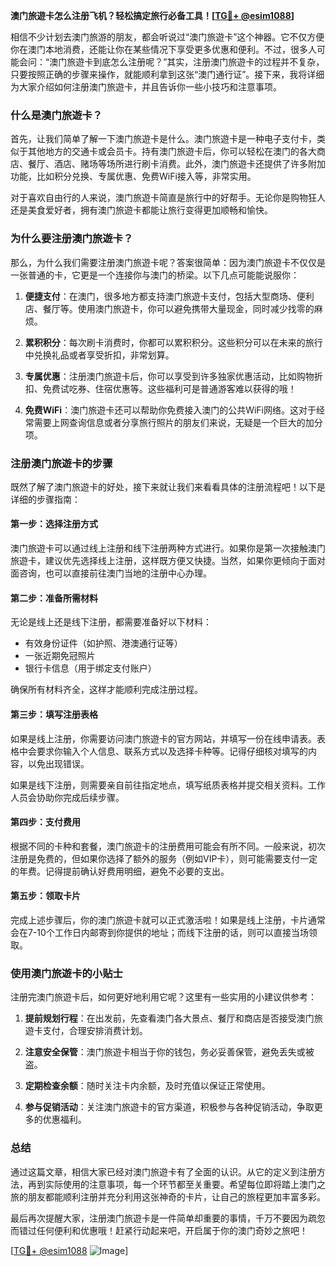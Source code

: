 **澳门旅遊卡怎么注册飞机？轻松搞定旅行必备工具！[[TG💪+ @esim1088](https://t.me/s/esim1088)]**

相信不少计划去澳门旅游的朋友，都会听说过“澳门旅遊卡”这个神器。它不仅方便你在澳门本地消费，还能让你在某些情况下享受更多优惠和便利。不过，很多人可能会问：“澳门旅遊卡到底怎么注册呢？”其实，注册澳门旅遊卡的过程并不复杂，只要按照正确的步骤来操作，就能顺利拿到这张“澳门通行证”。接下来，我将详细为大家介绍如何注册澳门旅遊卡，并且告诉你一些小技巧和注意事项。

### **什么是澳门旅遊卡？**

首先，让我们简单了解一下澳门旅遊卡是什么。澳门旅遊卡是一种电子支付卡，类似于其他地方的交通卡或会员卡。持有澳门旅遊卡后，你可以轻松在澳门的各大商店、餐厅、酒店、赌场等场所进行刷卡消费。此外，澳门旅遊卡还提供了许多附加功能，比如积分兑换、专属优惠、免费WiFi接入等，非常实用。

对于喜欢自由行的人来说，澳门旅遊卡简直是旅行中的好帮手。无论你是购物狂人还是美食爱好者，拥有澳门旅遊卡都能让旅行变得更加顺畅和愉快。

### **为什么要注册澳门旅遊卡？**

那么，为什么我们需要注册澳门旅遊卡呢？答案很简单：因为澳门旅遊卡不仅仅是一张普通的卡，它更是一个连接你与澳门的桥梁。以下几点可能能说服你：

1. **便捷支付**：在澳门，很多地方都支持澳门旅遊卡支付，包括大型商场、便利店、餐厅等。使用澳门旅遊卡，你可以避免携带大量现金，同时减少找零的麻烦。
   
2. **累积积分**：每次刷卡消费时，你都可以累积积分。这些积分可以在未来的旅行中兑换礼品或者享受折扣，非常划算。

3. **专属优惠**：注册澳门旅遊卡后，你可以享受到许多独家优惠活动，比如购物折扣、免费试吃券、住宿优惠等。这些福利可是普通游客难以获得的哦！

4. **免费WiFi**：澳门旅遊卡还可以帮助你免费接入澳门的公共WiFi网络。这对于经常需要上网查询信息或者分享旅行照片的朋友们来说，无疑是一个巨大的加分项。

### **注册澳门旅遊卡的步骤**

既然了解了澳门旅遊卡的好处，接下来就让我们来看看具体的注册流程吧！以下是详细的步骤指南：

#### **第一步：选择注册方式**
澳门旅遊卡可以通过线上注册和线下注册两种方式进行。如果你是第一次接触澳门旅遊卡，建议优先选择线上注册，这样既方便又快捷。当然，如果你更倾向于面对面咨询，也可以直接前往澳门当地的注册中心办理。

#### **第二步：准备所需材料**
无论是线上还是线下注册，都需要准备好以下材料：
- 有效身份证件（如护照、港澳通行证等）
- 一张近期免冠照片
- 银行卡信息（用于绑定支付账户）

确保所有材料齐全，这样才能顺利完成注册过程。

#### **第三步：填写注册表格**
如果是线上注册，你需要访问澳门旅遊卡的官方网站，并填写一份在线申请表。表格中会要求你输入个人信息、联系方式以及选择卡种等。记得仔细核对填写的内容，以免出现错误。

如果是线下注册，则需要亲自前往指定地点，填写纸质表格并提交相关资料。工作人员会协助你完成后续步骤。

#### **第四步：支付费用**
根据不同的卡种和套餐，澳门旅遊卡的注册费用可能会有所不同。一般来说，初次注册是免费的，但如果你选择了额外的服务（例如VIP卡），则可能需要支付一定的年费。记得提前确认好费用明细，避免不必要的支出。

#### **第五步：领取卡片**
完成上述步骤后，你的澳门旅遊卡就可以正式激活啦！如果是线上注册，卡片通常会在7-10个工作日内邮寄到你提供的地址；而线下注册的话，则可以直接当场领取。

### **使用澳门旅遊卡的小贴士**

注册完澳门旅遊卡后，如何更好地利用它呢？这里有一些实用的小建议供参考：

1. **提前规划行程**：在出发前，先查看澳门各大景点、餐厅和商店是否接受澳门旅遊卡支付，合理安排消费计划。

2. **注意安全保管**：澳门旅遊卡相当于你的钱包，务必妥善保管，避免丢失或被盗。

3. **定期检查余额**：随时关注卡内余额，及时充值以保证正常使用。

4. **参与促销活动**：关注澳门旅遊卡的官方渠道，积极参与各种促销活动，争取更多的优惠福利。

### **总结**

通过这篇文章，相信大家已经对澳门旅遊卡有了全面的认识。从它的定义到注册方法，再到实际使用的注意事项，每一个环节都至关重要。希望每位即将踏上澳门之旅的朋友都能顺利注册并充分利用这张神奇的卡片，让自己的旅程更加丰富多彩。

最后再次提醒大家，注册澳门旅遊卡是一件简单却重要的事情，千万不要因为疏忽而错过任何便利和优惠哦！赶紧行动起来吧，开启属于你的澳门奇妙之旅吧！

[[TG💪+ @esim1088](https://t.me/s/esim1088) ![Image](https://i.postimg.cc/4NQfJmqS/Snipaste-2025-05-13-00-14-12.png)]